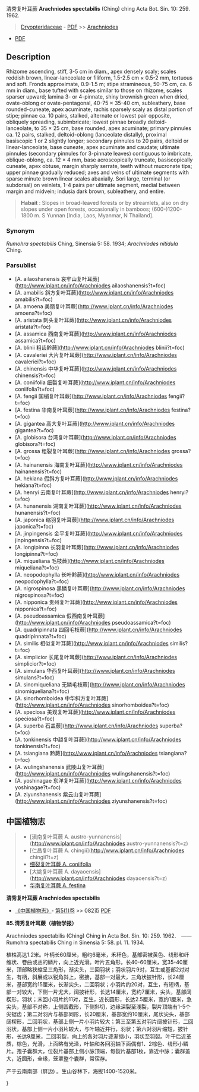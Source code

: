 清秀复叶耳蕨 **Arachniodes spectabilis** (Ching) ching Acta Bot. Sin. 10: 259. 1962.

> [Dryopteridaceae](http://www.iplant.cn/info/Dryopteridaceae?t=foc) - [PDF](http://www.iplant.cn/foc/pdf/Dryopteridaceae.pdf) >> [Arachniodes](http://www.iplant.cn/info/Arachniodes?t=foc)
 - [PDF](http://www.iplant.cn/foc/pdf/Arachniodes.pdf)

## Description

Rhizome ascending, stiff, 3-5 cm in diam., apex densely scaly; scales reddish brown, linear-lanceolate or filiform, 1.5-2.5 cm × 0.5-2 mm, tortuous and soft. Fronds approximate, 0.9-1.5 m; stipe stramineous, 50-75 cm, ca. 6 mm in diam., base tufted with scales similar to those on rhizome, scales sparser upward; lamina 3- or 4-pinnate, shiny brownish green when dried, ovate-oblong or ovate-pentagonal, 40-75 × 35-40 cm, subleathery, base rounded-cuneate, apex acuminate, rachis sparsely scaly as distal portion of stipe; pinnae ca. 10 pairs, stalked, alternate or lowest pair opposite, obliquely spreading, subimbricate; lowest pinnae broadly deltoid-lanceolate, to 35 × 25 cm, base rounded, apex acuminate; primary pinnules ca. 12 pairs, stalked, deltoid-oblong (lanceolate distally), proximal basiscopic 1 or 2 slightly longer; secondary pinnules to 20 pairs, deltoid or linear-lanceolate, base cuneate, apex acuminate and caudate; ultimate pinnules (secondary pinnules for 3-pinnate leaves) contiguous to imbricate, oblique-oblong, ca. 12 × 4 mm, base acroscopically truncate, basiscopically cuneate, apex obtuse, margin sharply serrate, teeth without mucronate tips; upper pinnae gradually reduced; axes and veins of ultimate segments with sparse minute brown linear scales abaxially. Sori large, terminal (or subdorsal) on veinlets, 1-4 pairs per ultimate segment, medial between margin and midvein; indusia dark brown, subleathery, and entire.

> **Habait** : 
> Slopes in broad-leaved forests or by streamlets, also on dry slopes under open forests, occasionally in bamboos; (600-)1200-1800 m. S Yunnan [India, Laos, Myanmar, N Thailand].

### Synonym
*Rumohra spectabilis* Ching, Sinensia 5: 58. 1934; *Arachniodes nitidula* Ching.

### Parsublist

* [A.  ailaoshanensis  哀牢山复叶耳蕨](http://www.iplant.cn/info/Arachniodes ailaoshanensis?t=foc)
* [A.  amabilis  斜方复叶耳蕨](http://www.iplant.cn/info/Arachniodes amabilis?t=foc)
* [A.  amoena  美丽复叶耳蕨](http://www.iplant.cn/info/Arachniodes amoena?t=foc)
* [A.  aristata  刺头复叶耳蕨](http://www.iplant.cn/info/Arachniodes aristata?t=foc)
* [A.  assamica  西南复叶耳蕨](http://www.iplant.cn/info/Arachniodes assamica?t=foc)
* [A.  blinii  粗齿黔蕨](http://www.iplant.cn/info/Arachniodes blinii?t=foc)
* [A.  cavaleriei  大片复叶耳蕨](http://www.iplant.cn/info/Arachniodes cavaleriei?t=foc)
* [A.  chinensis  中华复叶耳蕨](http://www.iplant.cn/info/Arachniodes chinensis?t=foc)
* [A.  coniifolia  细裂复叶耳蕨](http://www.iplant.cn/info/Arachniodes coniifolia?t=foc)
* [A.  fengii  国楣复叶耳蕨](http://www.iplant.cn/info/Arachniodes fengii?t=foc)
* [A.  festina  华南复叶耳蕨](http://www.iplant.cn/info/Arachniodes festina?t=foc)
* [A.  gigantea  高大复叶耳蕨](http://www.iplant.cn/info/Arachniodes gigantea?t=foc)
* [A.  globisora  台湾复叶耳蕨](http://www.iplant.cn/info/Arachniodes globisora?t=foc)
* [A.  grossa  粗裂复叶耳蕨](http://www.iplant.cn/info/Arachniodes grossa?t=foc)
* [A.  hainanensis  海南复叶耳蕨](http://www.iplant.cn/info/Arachniodes hainanensis?t=foc)
* [A.  hekiana  假斜方复叶耳蕨](http://www.iplant.cn/info/Arachniodes hekiana?t=foc)
* [A.  henryi  云南复叶耳蕨](http://www.iplant.cn/info/Arachniodes henryi?t=foc)
* [A.  hunanensis  湖南复叶耳蕨](http://www.iplant.cn/info/Arachniodes hunanensis?t=foc)
* [A.  japonica  缩羽复叶耳蕨](http://www.iplant.cn/info/Arachniodes japonica?t=foc)
* [A.  jinpingensis  金平复叶耳蕨](http://www.iplant.cn/info/Arachniodes jinpingensis?t=foc)
* [A.  longipinna  长羽复叶耳蕨](http://www.iplant.cn/info/Arachniodes longipinna?t=foc)
* [A.  miqueliana  毛枝蕨](http://www.iplant.cn/info/Arachniodes miqueliana?t=foc)
* [A.  neopodophylla  长叶黔蕨](http://www.iplant.cn/info/Arachniodes neopodophylla?t=foc)
* [A.  nigrospinosa  黑鳞复叶耳蕨](http://www.iplant.cn/info/Arachniodes nigrospinosa?t=foc)
* [A.  nipponica  贵州复叶耳蕨](http://www.iplant.cn/info/Arachniodes nipponica?t=foc)
* [A.  pseudoassamica  假西南复叶耳蕨](http://www.iplant.cn/info/Arachniodes pseudoassamica?t=foc)
* [A.  quadripinnata  四回毛枝蕨](http://www.iplant.cn/info/Arachniodes quadripinnata?t=foc)
* [A.  similis  相似复叶耳蕨](http://www.iplant.cn/info/Arachniodes similis?t=foc)
* [A.  simplicior  长尾复叶耳蕨](http://www.iplant.cn/info/Arachniodes simplicior?t=foc)
* [A.  simulans  华西复叶耳蕨](http://www.iplant.cn/info/Arachniodes simulans?t=foc)
* [A.  sinomiqueliana  无鳞毛枝蕨](http://www.iplant.cn/info/Arachniodes sinomiqueliana?t=foc)
* [A.  sinorhomboidea  中华斜方复叶耳蕨](http://www.iplant.cn/info/Arachniodes sinorhomboidea?t=foc)
* [A.  speciosa  美观复叶耳蕨](http://www.iplant.cn/info/Arachniodes speciosa?t=foc)
* [A.  superba  石盖蕨](http://www.iplant.cn/info/Arachniodes superba?t=foc)
* [A.  tonkinensis  中越复叶耳蕨](http://www.iplant.cn/info/Arachniodes tonkinensis?t=foc)
* [A.  tsiangiana  黔蕨](http://www.iplant.cn/info/Arachniodes tsiangiana?t=foc)
* [A.  wulingshanensis  武陵山复叶耳蕨](http://www.iplant.cn/info/Arachniodes wulingshanensis?t=foc)
* [A.  yoshinagae  东洋复叶耳蕨](http://www.iplant.cn/info/Arachniodes yoshinagae?t=foc)
* [A.  ziyunshanensis  紫云山复叶耳蕨](http://www.iplant.cn/info/Arachniodes ziyunshanensis?t=foc)

## 中国植物志

> * [滇南复叶耳蕨  A.  austro-yunnanensis](http://www.iplant.cn/info/Arachniodes austro-yunnanensis?t=z)
> * [仁昌复叶耳蕨  A.  chingii](http://www.iplant.cn/info/Arachniodes chingii?t=z)
> * [细裂复叶耳蕨  A.  coniifolia](Arachniodes-coniifolia-细裂复叶耳蕨.md)
> * [大姚复叶耳蕨  A.  dayaoensis](http://www.iplant.cn/info/Arachniodes dayaoensis?t=z)
> * [华南复叶耳蕨  A.  festina](Arachniodes-festina-华南复叶耳蕨.md)

**清秀复叶耳蕨 Arachniodes spectabilis**

* [《中国植物志》](http://www.iplant.cn/frps)- [第5(1)卷](http://www.iplant.cn/frps/vol/5(1)) >> 082页 [PDF](http://www.iplant.cn/frps/pdf/5(1)/082a.pdf)

**85.清秀复叶耳蕨（植物学报）**

Arachniodes spectabilis (Ching) Ching in Acta Bot. Sin. 10: 259. 1962.　——Rumohra spectabilis Ching in Sinensia 5: 58. pl. 11. 1934.

植株高达1.2米。叶柄长60厘米，粗约6毫米，禾秆色，基部密被黄色、线形和纤维状、卷曲或丛的鳞片，向上近光滑。叶片五角形，长40-60厘米，宽35-40厘米，顶部略狭缩呈三角形，渐尖头，三回羽状；羽状羽片9对，互生或基部2对对生，有柄，斜展或以锐角斜上，密接，基部一对最大，三角状披针形，长24厘米，基部宽约15厘米，长渐尖头，二回羽状；小羽片约20对，互生，有短柄，基部一对较大，下侧一片尤大，阔披针形，长达14厘米，宽约7厘米，尖头，基部阔楔形，羽状；末回小羽片约11对，互生，近长圆形，长达2.5厘米，宽约1厘米，急尖头，基部不对称，上侧圆截形，下侧斜切，边缘深裂至浅裂，裂片顶端有1-5个尖锯齿；第二对羽片与基部同形，长20厘米，基部宽约10厘米，尾状尖头，基部阔楔形，二回羽状，基部上侧一片小羽片较大；第三至第五对羽片阔披针形，二回羽状，基部上侧一片小羽片较大，与叶轴近并行，羽状；第六对羽片缩短，披针形，长达9厘米，二回羽裂，向上的各对羽片逐渐缩小，羽状至羽裂。叶干后近革质，棕色，光滑，上面略有光泽，叶轴和各回羽轴下面偶有1、2棕色、线形小鳞片。孢子囊群大，位裂片基部上侧小脉顶端，每裂片基部1枚，靠近中脉；囊群盖大，近圆形，全缘，笼罩整个囊群，常宿存。

产于云南南部（屏边) 。生山谷林下，海拔1400-1520米。

}